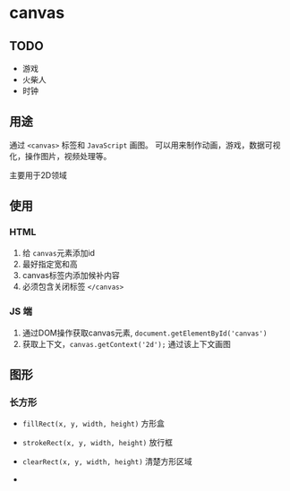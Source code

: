 # canvas

## TODO

* 游戏
* 火柴人
* 时钟

## 用途

通过 `<canvas>` 标签和 `JavaScript` 画图。
可以用来制作动画，游戏，数据可视化，操作图片，视频处理等。

主要用于2D领域

## 使用

### HTML

1. 给 `canvas`元素添加id
2. 最好指定宽和高
3. canvas标签内添加候补内容
4. 必须包含关闭标签 `</canvas>`

### JS 端

1. 通过DOM操作获取canvas元素, `document.getElementById('canvas')`
2. 获取上下文，`canvas.getContext('2d');` 通过该上下文画图

## 图形

### 长方形

* `fillRect(x, y, width, height)` 方形盒
* `strokeRect(x, y, width, height)` 放行框
* `clearRect(x, y, width, height)` 清楚方形区域

*
